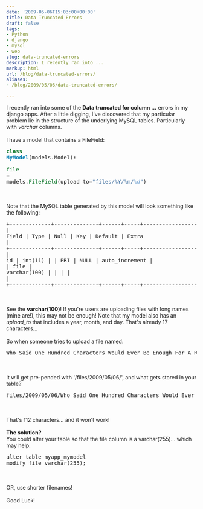 ```yaml
---
date: '2009-05-06T15:03:00+00:00'
title: Data Truncated Errors
draft: false
tags:
- Python
- django
- mysql
- web
slug: data-truncated-errors
description: I recently ran into ...
markup: html
url: /blog/data-truncated-errors/
aliases:
- /blog/2009/05/06/data-truncated-errors/

---
```


I recently ran into some of the <b>Data truncated for column ...</b> errors in my django apps.  After a little digging, I've discovered that my particular problem lie in the structure of the underlying MySQL tables.  Particularly with <em>varchar</em> columns.  <br /><br />I have a model that contains a FileField:<br /><div class="highlight" ><pre><span style="color: #007020; font-weight: bold">class</span> <span style="color: #0e84b5; font-weight: bold">MyModel</span>(models<span style="color: #666666">.</span>Model):<br />    <span style="color: #007020">file</span> <span style="color: #666666">=</span> models<span style="color: #666666">.</span><span style="color: #007020">FileField</span>(upload_to<span style="color: #666666">=</span><span style="color: #4070a0">&quot;files/%Y/%m/</span><span style="color: #70a0d0; font-style: italic">%d</span><span style="color: #4070a0">&quot;</span>)<br /></pre></div><br /><br />Note that the MySQL table generated by this model will look something like the following:<br /><div class="highlight" ><pre>+-------------+--------------+------+-----+---------------------+----------------+<br />| Field       | Type         | Null | Key | Default             | Extra          |<br />+-------------+--------------+------+-----+---------------------+----------------+<br />| id          | int(11)      |      | PRI | NULL                | auto_increment |<br />| file        | varchar(100) |      |     |                     |                |<br />+-------------+--------------+------+-----+---------------------+----------------+<br /></pre></div><br /><br />See the <b>varchar(100)</b>!  If you're users are uploading files with long names (mine are!), this may not be enough!  Note that my model also has an <em>upload_to</em> that includes a year, month, and day.  That's already 17 characters...<br /><br />So when someone tries to upload a file named:<br /><pre>Who_Said_One_Hundred_Characters_Would_Ever_Be_Enough_For_A_REALLY_LONG_Filename_draft_one_.docx</pre><br /><br />It will get pre-pended with '/files/2009/05/06/', and what gets stored in your table?<br /><pre>files/2009/05/06/Who_Said_One_Hundred_Characters_Would_Ever_Be_Enough_For_A_REALLY_LONG_Filename_draft_one_.docx</pre><br /><br />That's 112 characters... and it won't work!<br /><br /><b>The solution?</b><br />You could alter your table so that the file column is a varchar(255)... which may help.  <br /><pre>alter table myapp_mymodel modify file varchar(255);</pre><br /><br />OR, use shorter filenames!<br /><br />Good Luck!<div class="blogger-post-footer"><img width='1' height='1' src='https://blogger.googleusercontent.com/tracker/4123748873183487963-3946931358470469763?l=bradmontgomery.blogspot.com' alt='' /></div>